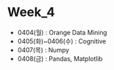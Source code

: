# Week_4
- 0404(월) : Orange Data Mining
- 0405(화)~0406(수) : Cognitive
- 0407(목) : Numpy
- 0408(금) : Pandas, Matplotlib

